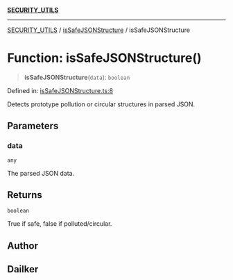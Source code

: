 [**SECURITY_UTILS**](../../README.md)

***

[SECURITY_UTILS](../../README.md) / [isSafeJSONStructure](../README.md) / isSafeJSONStructure

# Function: isSafeJSONStructure()

> **isSafeJSONStructure**(`data`): `boolean`

Defined in: [isSafeJSONStructure.ts:8](https://github.com/dailker/everyutil-js/blob/b3e269da55b7d96c15eb37e98c5c4f6b94f05f6f/src/security/isSafeJSONStructure.ts#L8)

Detects prototype pollution or circular structures in parsed JSON.

## Parameters

### data

`any`

The parsed JSON data.

## Returns

`boolean`

True if safe, false if polluted/circular.

## Author

## Dailker
